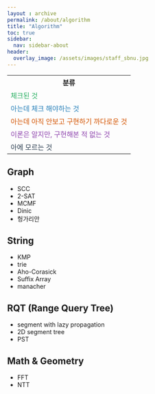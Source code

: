 ```yaml
---
layout : archive
permalink: /about/algorithm
title: "Algorithm"
toc: true
sidebar:
  nav: sidebar-about
header:
  overlay_image: /assets/images/staff_sbnu.jpg
---
```

<table>
  <tr>
    <th>분류</th>
  </tr>
  <tr>
    <td><font color = "#27AE60"> 체크된 것 </font> </td>
  </tr>
  <tr>
    <td><font color = "#2980B9"> 아는데 체크 해야하는 것 </font> </td>
  </tr>
  <tr>
    <td><font color = "#D35400"> 아는데 아직 안보고 구현하기 까다로운 것 </font></td>
  </tr>
  <tr>
    <td><font color = "#8E44AD"> 이론은 알지만, 구현해본 적 없는 것 </font></td>
  </tr>
  <tr>
    <td><font color = "#2C3E50"> 아에 모르는 것 </font></td>
  </tr>
</table>

## Graph

- SCC
- 2-SAT
- MCMF
- Dinic
- 헝가리안

## String

- KMP
- trie
- Aho-Corasick
- Suffix Array
- manacher

## RQT (Range Query Tree)

- segment with lazy propagation
- 2D segment tree
- PST

## Math & Geometry

- FFT
- NTT
